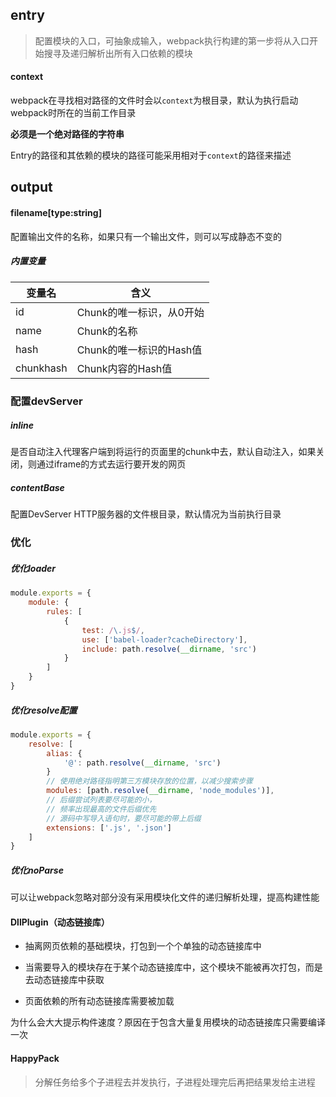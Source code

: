 ## entry

> 配置模块的入口，可抽象成输入，webpack执行构建的第一步将从入口开始搜寻及递归解析出所有入口依赖的模块

#### context

webpack在寻找相对路径的文件时会以`context`为根目录，默认为执行启动webpack时所在的当前工作目录

**必须是一个绝对路径的字符串**

Entry的路径和其依赖的模块的路径可能采用相对于`context`的路径来描述



## output

#### filename[type:string]

配置输出文件的名称，如果只有一个输出文件，则可以写成静态不变的

##### 内置变量

| 变量名       | 含义               |
| --------- | ---------------- |
| id        | Chunk的唯一标识，从0开始  |
| name      | Chunk的名称         |
| hash      | Chunk的唯一标识的Hash值 |
| chunkhash | Chunk内容的Hash值    |

### 配置devServer

##### inline

是否自动注入代理客户端到将运行的页面里的chunk中去，默认自动注入，如果关闭，则通过iframe的方式去运行要开发的网页

##### contentBase

配置DevServer HTTP服务器的文件根目录，默认情况为当前执行目录



### 优化

##### 优化loader

```jsx
module.exports = {
    module: {
        rules: [
            {
                test: /\.js$/,
                use: ['babel-loader?cacheDirectory'],
                include: path.resolve(__dirname, 'src')
            }
        ]
    }
}
```

##### 优化resolve配置

```jsx
module.exports = {
    resolve: [
        alias: {
            '@': path.resolve(__dirname, 'src')
        }
        // 使用绝对路径指明第三方模块存放的位置，以减少搜索步骤
        modules: [path.resolve(__dirname, 'node_modules')],
        // 后缀尝试列表要尽可能的小，
        // 频率出现最高的文件后缀优先
        // 源码中写导入语句时，要尽可能的带上后缀
        extensions: ['.js', '.json']
    ]
}
```

##### 优化noParse

可以让webpack忽略对部分没有采用模块化文件的递归解析处理，提高构建性能

#### DllPlugin（动态链接库）

- 抽离网页依赖的基础模块，打包到一个个单独的动态链接库中

- 当需要导入的模块存在于某个动态链接库中，这个模块不能被再次打包，而是去动态链接库中获取

- 页面依赖的所有动态链接库需要被加载

为什么会大大提示构件速度？原因在于包含大量复用模块的动态链接库只需要编译一次

#### HappyPack

> 分解任务给多个子进程去并发执行，子进程处理完后再把结果发给主进程


